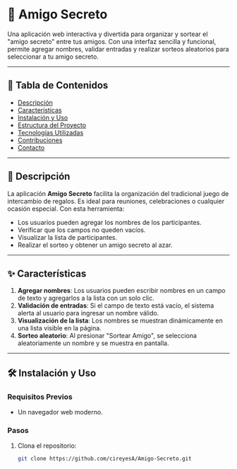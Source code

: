 # 🎁 Amigo Secreto

Una aplicación web interactiva y divertida para organizar y sortear el "amigo secreto" entre tus amigos. Con una interfaz sencilla y funcional, permite agregar nombres, validar entradas y realizar sorteos aleatorios para seleccionar a tu amigo secreto.

---

## 📝 Tabla de Contenidos
- [Descripción](#descripción)
- [Características](#características)
- [Instalación y Uso](#instalación-y-uso)
- [Estructura del Proyecto](#estructura-del-proyecto)
- [Tecnologías Utilizadas](#tecnologías-utilizadas)
- [Contribuciones](#contribuciones)
- [Contacto](#contacto)

---

## 📖 Descripción

La aplicación **Amigo Secreto** facilita la organización del tradicional juego de intercambio de regalos. Es ideal para reuniones, celebraciones o cualquier ocasión especial. Con esta herramienta:
- Los usuarios pueden agregar los nombres de los participantes.
- Verificar que los campos no queden vacíos.
- Visualizar la lista de participantes.
- Realizar el sorteo y obtener un amigo secreto al azar.

---

## ✨ Características

1. **Agregar nombres**: Los usuarios pueden escribir nombres en un campo de texto y agregarlos a la lista con un solo clic.
2. **Validación de entradas**: Si el campo de texto está vacío, el sistema alerta al usuario para ingresar un nombre válido.
3. **Visualización de la lista**: Los nombres se muestran dinámicamente en una lista visible en la página.
4. **Sorteo aleatorio**: Al presionar "Sortear Amigo", se selecciona aleatoriamente un nombre y se muestra en pantalla.

---

## 🛠 Instalación y Uso

### Requisitos Previos
- Un navegador web moderno.

### Pasos
1. Clona el repositorio:
   ```bash
   git clone https://github.com/cireyesA/Amigo-Secreto.git
